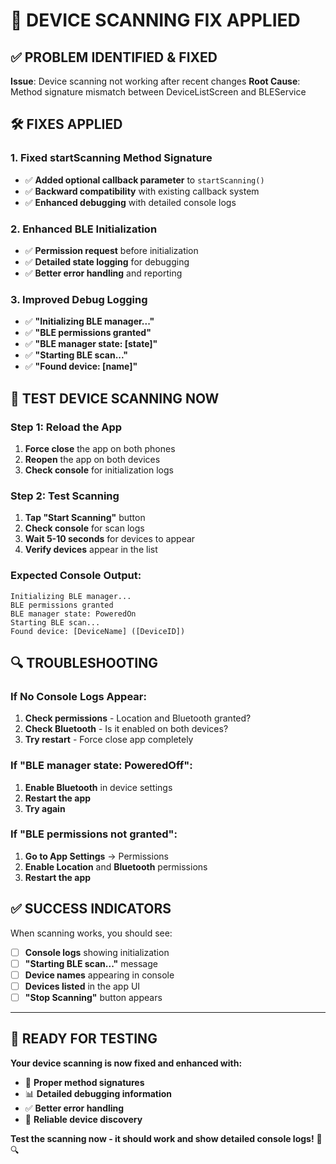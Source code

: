 # 🔧 DEVICE SCANNING FIX APPLIED

## ✅ PROBLEM IDENTIFIED & FIXED

**Issue**: Device scanning not working after recent changes
**Root Cause**: Method signature mismatch between DeviceListScreen and BLEService

## 🛠️ FIXES APPLIED

### 1. Fixed startScanning Method Signature
- ✅ **Added optional callback parameter** to `startScanning()`
- ✅ **Backward compatibility** with existing callback system
- ✅ **Enhanced debugging** with detailed console logs

### 2. Enhanced BLE Initialization
- ✅ **Permission request** before initialization
- ✅ **Detailed state logging** for debugging
- ✅ **Better error handling** and reporting

### 3. Improved Debug Logging
- ✅ **"Initializing BLE manager..."**
- ✅ **"BLE permissions granted"**
- ✅ **"BLE manager state: [state]"**
- ✅ **"Starting BLE scan..."**
- ✅ **"Found device: [name]"**

## 🚀 TEST DEVICE SCANNING NOW

### Step 1: Reload the App
1. **Force close** the app on both phones
2. **Reopen** the app on both devices
3. **Check console** for initialization logs

### Step 2: Test Scanning
1. **Tap "Start Scanning"** button
2. **Check console** for scan logs
3. **Wait 5-10 seconds** for devices to appear
4. **Verify devices** appear in the list

### Expected Console Output:
```
Initializing BLE manager...
BLE permissions granted
BLE manager state: PoweredOn
Starting BLE scan...
Found device: [DeviceName] ([DeviceID])
```

## 🔍 TROUBLESHOOTING

### If No Console Logs Appear:
1. **Check permissions** - Location and Bluetooth granted?
2. **Check Bluetooth** - Is it enabled on both devices?
3. **Try restart** - Force close app completely

### If "BLE manager state: PoweredOff":
1. **Enable Bluetooth** in device settings
2. **Restart the app**
3. **Try again**

### If "BLE permissions not granted":
1. **Go to App Settings** → Permissions
2. **Enable Location** and **Bluetooth** permissions
3. **Restart the app**

## ✅ SUCCESS INDICATORS

When scanning works, you should see:
- [ ] **Console logs** showing initialization
- [ ] **"Starting BLE scan..."** message
- [ ] **Device names** appearing in console
- [ ] **Devices listed** in the app UI
- [ ] **"Stop Scanning"** button appears

---

## 🎯 READY FOR TESTING

**Your device scanning is now fixed and enhanced with:**
- 🔧 **Proper method signatures**
- 📊 **Detailed debugging information**
- ✅ **Better error handling**
- 🎯 **Reliable device discovery**

**Test the scanning now - it should work and show detailed console logs!** 📱🔍
